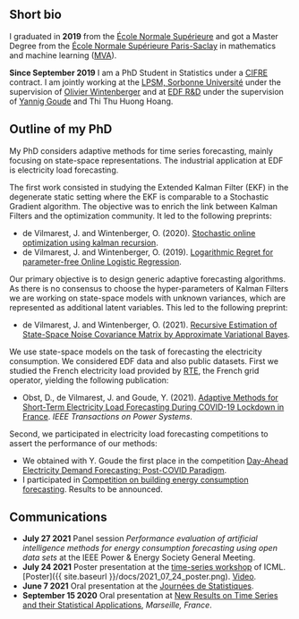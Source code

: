 ## Short bio

I graduated in **2019** from the [École Normale Supérieure](https://www.ens.fr) and got a Master Degree from the [École Normale Supérieure Paris-Saclay](https://ens-paris-saclay.fr/en/) in mathematics and machine learning ([MVA](https://www.master-mva.com/)).

**Since September 2019** I am a PhD Student in Statistics under a [CIFRE](https://www.enseignementsup-recherche.gouv.fr/cid22130/les-cifre.html/) contract. I am jointly working at the [LPSM, Sorbonne Université](https://www.lpsm.paris/) under the supervision of [Olivier Wintenberger](http://wintenberger.fr/) and at [EDF R&D](https://www.edf.fr/groupe-edf/inventer-l-avenir-de-l-energie/r-d-un-savoir-faire-mondial) under the supervision of [Yannig Goude](https://www.imo.universite-paris-saclay.fr/~goude/about.html) and Thi Thu Huong Hoang.


## Outline of my PhD

My PhD considers adaptive methods for time series forecasting, mainly focusing on state-space representations. The industrial application at EDF is electricity load forecasting.

The first work consisted in studying the Extended Kalman Filter (EKF) in the degenerate static setting where the EKF is comparable to a Stochastic Gradient algorithm. The objective was to enrich the link between Kalman Filters and the optimization community. It led to the following preprints:
* de Vilmarest, J. and Wintenberger, O. (2020). [Stochastic online optimization using kalman recursion](https://arxiv.org/abs/2002.03636).
* de Vilmarest, J. and Wintenberger, O. (2019). [Logarithmic Regret for parameter-free Online Logistic Regression](https://arxiv.org/abs/1902.09803).

Our primary objective is to design generic adaptive forecasting algorithms. As there is no consensus to choose the hyper-parameters of Kalman Filters we are working on state-space models with unknown variances, which are represented as additional latent variables. This led to the following preprint:
* de Vilmarest, J. and Wintenberger, O. (2021). [Recursive Estimation of State-Space Noise Covariance Matrix by Approximate Variational Bayes](https://arxiv.org/abs/2104.10777).

We use state-space models on the task of forecasting the electricity consumption. We considered EDF data and also public datasets. First we studied the French electricity load provided by [RTE](https://www.rte-france.com/), the French grid operator, yielding the following publication:
* Obst, D., de Vilmarest, J. and Goude, Y. (2021). [Adaptive Methods for Short-Term Electricity Load Forecasting During COVID-19 Lockdown in France](https://ieeexplore.ieee.org/abstract/document/9382417?casa_token=pIp_LDE7e0MAAAAA:F3lsUFypBN28V95VtTBd2NQyf7vr2hDmh77GlR4fkvmyvAprzuh5VqDV-nBS9jqIDVWHbxv2ecI6). *IEEE Transactions on Power Systems*.

Second, we participated in electricity load forecasting competitions to assert the performance of our methods:
* We obtained with Y. Goude the first place in the competition [Day-Ahead Electricity Demand Forecasting: Post-COVID Paradigm](https://ieee-dataport.org/competitions/day-ahead-electricity-demand-forecasting-post-covid-paradigm).
* I participated in [Competition on building energy consumption forecasting](http://www.gecad.isep.ipp.pt/smartgridcompetitions/). Results to be announced.


## Communications

* **July 27 2021** Panel session *Performance evaluation of artificial intelligence methods for energy consumption forecasting using open data sets* at the IEEE Power & Energy Society General Meeting.
* **July 24 2021** Poster presentation at the [time-series workshop](http://roseyu.com/time-series-workshop/) of ICML. [Poster]({{ site.baseurl }}/docs/2021_07_24_poster.png). [Video](https://www.youtube.com/watch?v=2jkENYgQxTA).
* **June 7 2021** Oral presentation at the [Journées de Statistiques](https://jds2021.sciencesconf.org/).
* **September 15 2020** Oral presentation at [New Results on Time Series and their Statistical Applications](https://www.cirm-math.com/2233hybrid.html), *Marseille, France*.

